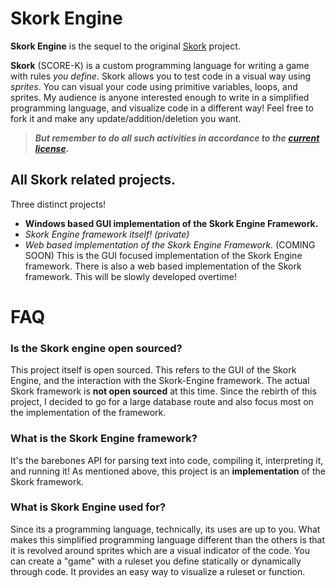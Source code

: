 # Skork Engine
**Skork Engine** is the sequel to the original [Skork](https://github.com/Reapism/Skork) project.

**Skork** (SCORE-K) is a custom programming language for writing a game with rules *you define*. Skork allows you to test code in a 
visual way using *sprites*. You can visual your code using primitive variables, loops, and sprites. My audience is anyone 
interested enough to write in a simplified programming language, and visualize code in a different way! Feel free to fork it 
and make any update/addition/deletion you want. 

> ***But remember to do all such activities in accordance to the [current license](https://github.com/Reapism/Skork-Engine/blob/master/LICENSE).***

## All Skork related projects.
Three distinct projects! 
* **Windows based GUI implementation of the Skork Engine Framework.**
* *Skork Engine framework itself! (private)*
* *Web based implementation of the Skork Engine Framework.* (COMING SOON)
This is the GUI focused implementation of the Skork Engine framework. There is also a web based implementation of the Skork
framework. This will be slowly developed overtime! 


# FAQ 
### Is the Skork engine open sourced?
This project itself is open sourced. This refers to the GUI of the Skork Engine, and the interaction with the Skork-Engine 
framework. The actual Skork framework is **not open sourced** at this time. Since the rebirth of this project, I decided to
go for a large database route and also focus most on the implementation of the framework.

### What is the Skork Engine framework?
It's the barebones API for parsing text into code, compiling it, interpreting it, and running it! As mentioned above, this
project is an **implementation** of the Skork framework.

### What is Skork Engine used for?
Since its a programming language, technically, its uses are up to you. What makes this simplified programming language
different than the others is that it is revolved around sprites which are a visual indicator of the code. You can create
a "game" with a ruleset you define statically or dynamically through code. It provides an easy way to visualize a ruleset
or function.
